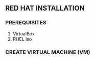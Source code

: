 ## RED HAT INSTALLATION 

### PREREQUISITES
1. VirtualBox
2. RHEL iso

### CREATE VIRTUAL MACHINE (VM)

